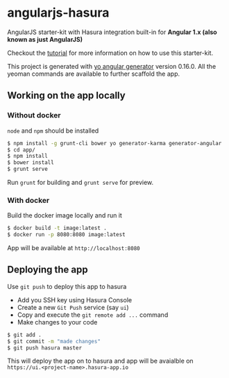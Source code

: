 # angularjs-hasura

AngularJS starter-kit with Hasura integration built-in for **Angular 1.x (also known as just AngularJS)**

Checkout the [tutorial](https://docs.hasura.io/0.13/tutorials/angularjs-starter-kit-with-yeoman-and-hasura.html) for more information on how to use this starter-kit.

This project is generated with [yo angular generator](https://github.com/yeoman/generator-angular) version 0.16.0.
All the yeoman commands are available to further scaffold the app.

## Working on the app locally

### Without docker 

`node` and `npm` should be installed

```bash
$ npm install -g grunt-cli bower yo generator-karma generator-angular
$ cd app/
$ npm install
$ bower install
$ grunt serve
```

Run `grunt` for building and `grunt serve` for preview.

### With docker

Build the docker image locally and run it

```bash
$ docker build -t image:latest .
$ docker run -p 8080:8080 image:latest
```

App will be available at `http://localhost:8080`

## Deploying the app

Use `git push` to deploy this app to hasura

- Add you SSH key using Hasura Console
- Create a new `Git Push` service (say `ui`)
- Copy and execute the `git remote add ...` command
- Make changes to your code

```bash
$ git add .
$ git commit -m "made changes"
$ git push hasura master
```

This will deploy the app on to hasura and app will be avaialble on `https://ui.<project-name>.hasura-app.io`
